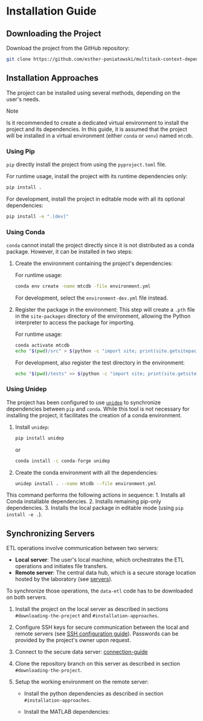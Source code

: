 
# Installation Guide

## Downloading the Project

Download the project from the GitHub repository:

```sh
git clone https://github.com/esther-poniatowski/multitask-context-dependent-behavior.git
```

## Installation Approaches

The project can be installed using several methods, depending on the user's needs.

> [!NOTE]
> Is it recommended to create a dedicated virtual environment to install the project and its
> dependencies. In this guide, it is assumed that the project will be installed in a virtual
> environment (either `conda` or `venv`) named `mtcdb`.

### Using Pip

`pip` directly install the project from using the `pyproject.toml` file.

For runtime usage, install the project with its runtime dependencies only:

```sh
pip install .
```

For development, install the project in editable mode with all its optional dependencies:

```sh
pip install -e ".[dev]"
```

### Using Conda

`conda` cannot install the project directly since it is not distributed as a conda package. However,
it can be installed in two steps:


1. Create the environment containing the project's dependencies:

    For runtime usage:

    ```sh
    conda env create -name mtcdb -file environment.yml
    ```

    For development, select the `environment-dev.yml` file instead.

2. Register the package in the environment: This step will create a `.pth` file in the
    `site-packages` directory of the environment, allowing the Python interpreter to access the
    package for importing.

    For runtime usage:

    ```sh
    conda activate mtcdb
    echo "$(pwd)/src" > $(python -c "import site; print(site.getsitepackages()[0])")/mtcdb.pth
    ```

    For development, also register the test directory in the environment:

    ```sh
    echo "$(pwd)/tests" >> $(python -c "import site; print(site.getsitepackages()[0])")/mtcdb.pth
    ```

### Using Unidep

The project has been configured to use [`unidep`](https://unidep.readthedocs.io/en/latest/) to
synchronize dependencies between `pip` and `conda`. While this tool is not necessary for installing
the project, it facilitates the creation of a conda environment.

1. Install `unidep`:

    ```sh
    pip install unidep
    ```

    or

    ```sh
    conda install -c conda-forge unidep
    ````

2. Create the conda environment with all the dependencies:

    ```sh
    unidep install . --name mtcdb --file environment.yml
    ```

This command performs the following actions in sequence:
    1. Installs all Conda installable dependencies.
    2. Installs remaining pip-only dependencies.
    3. Installs the local package in editable mode (using `pip install -e .`).

## Synchronizing Servers

ETL operations involve communication between two servers:

- **Local server**: The user's local machine, which orchestrates the ETL operations and initiates
  file transfers.
- **Remote server**: The central data hub, which is a secure storage location hosted by the
  laboratory (see [servers](docs/etl/servers.md)).

To synchronize those operations, the `data-etl` code has to be downloaded on both servers.

1. Install the project on the local server as described in sections `#downloading-the-project` and
   `#installation-approaches`.

2. Configure SSH keys for secure communication between the local and remote servers (see [SSH
   configuration guide](docs/etl/ssh_config.md)). Passwords can be provided by the project's owner
   upon request.

3. Connect to the secure data server: [connection-guide](docs/etl/servers.rst)

4. Clone the repository branch on this server as described in section `#downloading-the-project`.

5. Setup the working environment on the remote server:

   - Install the python dependencies as described in section `#installation-approaches`.

   - Install the MATLAB dependencies:

     ```sh

     ```

     <!-- TODO: Specify the command when available -->
